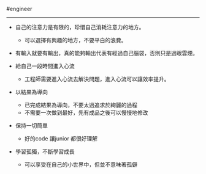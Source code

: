 #engineer 

---

- 自己的注意力是有限的，珍惜自己消耗注意力的地方。
	- 可以選擇有興趣的地方，不要平白的浪費。

- 有輸入就要有輸出，真的能夠輸出代表有經過自己腦袋，否則只是過眼雲煙。

- 給自己一段時間進入心流
	- 工程師需要進入心流去解決問題，進入心流可以讓效率提升。

- 以結果為導向
	- 已完成結果為導向，不要太過追求於絢麗的過程
	- 不需要一次做到最好，先有成品之後可以慢慢地修改

- 保持一切簡單
	- 好的code 讓junior 都很好理解

- 學習孤獨，不斷學習成長
	- 可以享受在自己的小世界中，但並不意味著孤僻

